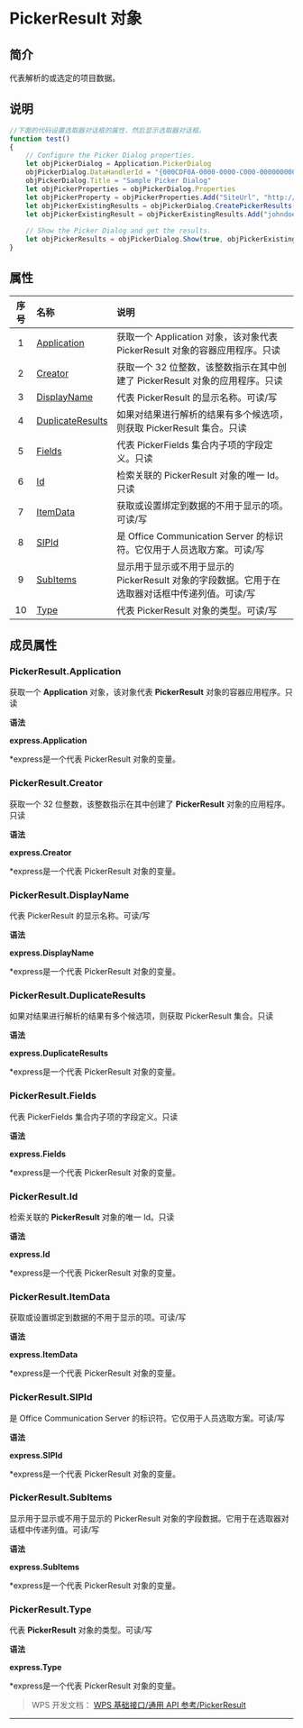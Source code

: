 # PickerResult 对象

## 简介

代表解析的或选定的项目数据。

## 说明

``` JavaScript
//下面的代码设置选取器对话框的属性，然后显示选取器对话框。
function test()
{
    // Configure the Picker Dialog properties.
    let objPickerDialog = Application.PickerDialog
    objPickerDialog.DataHandlerId = "{000CDF0A-0000-0000-C000-000000000046}"
    objPickerDialog.Title = "Sample Picker Dialog"
    let objPickerProperties = objPickerDialog.Properties
    let objPickerProperty = objPickerProperties.Add("SiteUrl", "http://my", Application.Enum.msoPickerFieldText)
    let objPickerExistingResults = objPickerDialog.CreatePickerResults()
    let objPickerExistingResult = objPickerExistingResults.Add("johndoe@contoso.com", "John Doe", "User")
     
    // Show the Picker Dialog and get the results.
    let objPickerResults = objPickerDialog.Show(true, objPickerExistingResult)
}
```

## 属性

| 序号 | 名称                                               | 说明                                                                                            |
|:----:|:---------------------------------------------------|:------------------------------------------------------------------------------------------------|
|  1   | [Application](#PickerResult.Application)           | 获取一个 Application 对象，该对象代表 PickerResult 对象的容器应用程序。只读                     |
|  2   | [Creator](#PickerResult.Creator)                   | 获取一个 32 位整数，该整数指示在其中创建了 PickerResult 对象的应用程序。只读                    |
|  3   | [DisplayName](#PickerResult.DisplayName)           | 代表 PickerResult 的显示名称。可读/写                                                           |
|  4   | [DuplicateResults](#PickerResult.DuplicateResults) | 如果对结果进行解析的结果有多个候选项，则获取 PickerResult 集合。只读                            |
|  5   | [Fields](#PickerResult.Fields)                     | 代表 PickerFields 集合内子项的字段定义。只读                                                    |
|  6   | [Id](#PickerResult.Id)                             | 检索关联的 PickerResult 对象的唯一 Id。只读                                                     |
|  7   | [ItemData](#PickerResult.ItemData)                 | 获取或设置绑定到数据的不用于显示的项。可读/写                                                   |
|  8   | [SIPId](#PickerResult.SIPId)                       | 是 Office Communication Server 的标识符。它仅用于人员选取方案。可读/写                          |
|  9   | [SubItems](#PickerResult.SubItems)                 | 显示用于显示或不用于显示的 PickerResult 对象的字段数据。它用于在选取器对话框中传递列值。可读/写 |
|  10  | [Type](#PickerResult.Type)                         | 代表 PickerResult 对象的类型。可读/写                                                           |

## 成员属性

### PickerResult.Application

获取一个 **Application** 对象，该对象代表 **PickerResult** 对象的容器应用程序。只读

**语法**

**express.Application**

\*express是一个代表 PickerResult 对象的变量。

### PickerResult.Creator

获取一个 32 位整数，该整数指示在其中创建了 **PickerResult** 对象的应用程序。只读

**语法**

**express.Creator**

\*express是一个代表 PickerResult 对象的变量。

### PickerResult.DisplayName

代表 PickerResult 的显示名称。可读/写

**语法**

**express.DisplayName**

\*express是一个代表 PickerResult 对象的变量。

### PickerResult.DuplicateResults

如果对结果进行解析的结果有多个候选项，则获取 PickerResult 集合。只读

**语法**

**express.DuplicateResults**

\*express是一个代表 PickerResult 对象的变量。

### PickerResult.Fields

代表 PickerFields 集合内子项的字段定义。只读

**语法**

**express.Fields**

\*express是一个代表 PickerResult 对象的变量。

### PickerResult.Id

检索关联的 **PickerResult** 对象的唯一 Id。只读

**语法**

**express.Id**

\*express是一个代表 PickerResult 对象的变量。

### PickerResult.ItemData

获取或设置绑定到数据的不用于显示的项。可读/写

**语法**

**express.ItemData**

\*express是一个代表 PickerResult 对象的变量。

### PickerResult.SIPId

是 Office Communication Server 的标识符。它仅用于人员选取方案。可读/写

**语法**

**express.SIPId**

\*express是一个代表 PickerResult 对象的变量。

### PickerResult.SubItems

显示用于显示或不用于显示的 PickerResult 对象的字段数据。它用于在选取器对话框中传递列值。可读/写

**语法**

**express.SubItems**

\*express是一个代表 PickerResult 对象的变量。

### PickerResult.Type

代表 **PickerResult** 对象的类型。可读/写

**语法**

**express.Type**

\*express是一个代表 PickerResult 对象的变量。

> WPS 开发文档： [WPS 基础接口/通用 API 参考/PickerResult](https://qn.cache.wpscdn.cn/encs/doc/office_v19/index.htm)

------------------------------------------------------------------------
